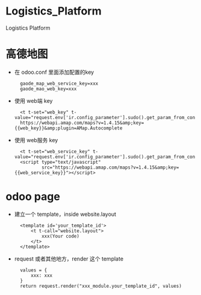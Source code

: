 # Logistics_Platform
Logistics Platform

# 高德地图

* 在 odoo.conf 里面添加配置的key
        
        gaode_map_web_service_key=xxx
        gaode_mao_web_key=xxx
* 使用 web端 key
        
        <t t-set="web_key" t-value="request.env['ir.config_parameter'].sudo().get_param_from_config_file('gaode_mao_web_key')"/>
        https://webapi.amap.com/maps?v=1.4.15&amp;key={{web_key}}&amp;plugin=AMap.Autocomplete
        
* 使用 web服务 key
        
        <t t-set="web_service_key" t-value="request.env['ir.config_parameter'].sudo().get_param_from_config_file('gaode_map_web_service_key')"/>
        <script type="text/javascript"
                src="https://webapi.amap.com/maps?v=1.4.15&amp;key={{web_service_key}}"></script>
                

# odoo page

* 建立一个 template，inside website.layout
    
        <template id='your_template_id'>
            <t t-call="website.layout">
                xxx(Your code)
            </t>
        </template>

* request 或者其他地方，render 这个 template
        
        values = {
            xxx: xxx
        }
        return request.render("xxx_module.your_template_id", values)